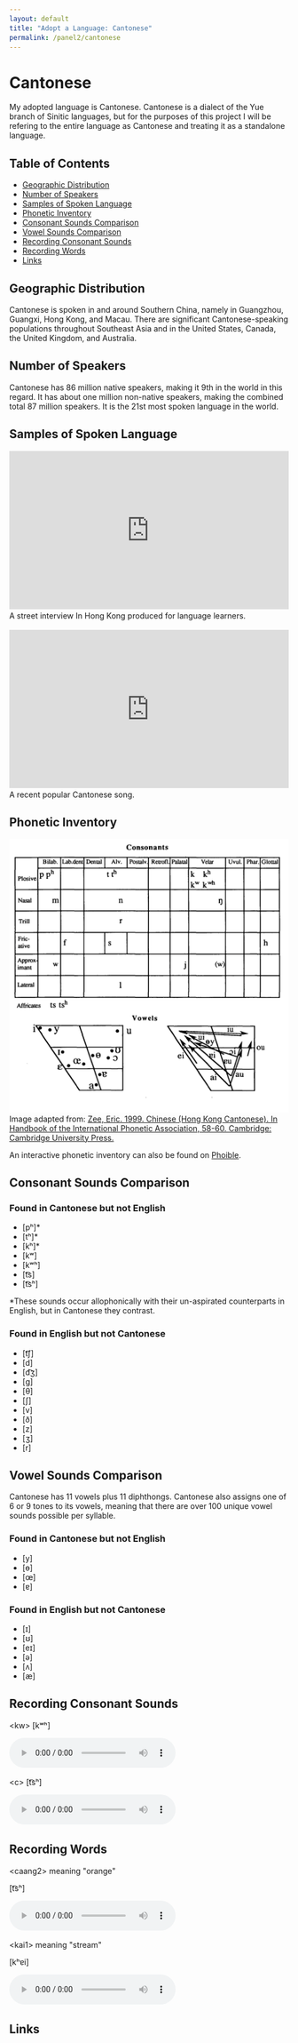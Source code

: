 ```yaml
---
layout: default
title: "Adopt a Language: Cantonese"
permalink: /panel2/cantonese
---
```



# Cantonese
My adopted language is Cantonese. Cantonese is a dialect of the Yue branch of Sinitic languages, but for the purposes of this project I will be refering to the entire language as Cantonese and treating it as a standalone language.

## Table of Contents
* [Geographic Distribution](#geographic-distribution)
* [Number of Speakers](#number-of-speakers)
* [Samples of Spoken Language](#samples-of-spoken-language)
* [Phonetic Inventory](#phonetic-inventory)
* [Consonant Sounds Comparison](#consonant-sounds-comparison)
* [Vowel Sounds Comparison](#vowel-sounds-comparison)
* [Recording Consonant Sounds](#recording-consonant-sounds)
* [Recording Words](#recording-words)
* [Links](#links)

## Geographic Distribution
Cantonese is spoken in and around Southern China, namely in Guangzhou, Guangxi, Hong Kong, and Macau. There are significant Cantonese-speaking populations throughout Southeast Asia and in the United States, Canada, the United Kingdom, and Australia.

## Number of Speakers
Cantonese has 86 million native speakers, making it 9th in the world in this regard. It has about one million non-native speakers, making the combined total 87 million speakers. It is the 21st most spoken language in the world.

## Samples of Spoken Language
<iframe width="100%" height="285" src="https://www.youtube.com/embed/UYEXT0uhFLw?si=F-cQwSBjDNKTAL8c&amp;start=36" title="Easy Cantonese 3 - What do you like about Hong Kong?" frameborder="0" allow="accelerometer; autoplay; clipboard-write; encrypted-media; gyroscope; picture-in-picture; web-share" referrerpolicy="strict-origin-when-cross-origin" allowfullscreen></iframe>
A street interview In Hong Kong produced for language learners.
<br><br>

<iframe width="100%" height="285" src="https://www.youtube.com/embed/y0DJTvny0Bc?si=YwvAuFyrCd_IR-h0&amp;start=66" title="林峯 Raymond Lam - 幼稚未完 Still Naive (Official Music Video)" frameborder="0" allow="accelerometer; autoplay; clipboard-write; encrypted-media; gyroscope; picture-in-picture; web-share" referrerpolicy="strict-origin-when-cross-origin" allowfullscreen></iframe>
A recent popular Cantonese song.

## Phonetic Inventory
![Cantonese Phonetic Inventory](/cantonese_phonetic_inventory.png "Cantonese Phonetic Inventory")
Image adapted from: [Zee, Eric. 1999. Chinese (Hong Kong Cantonese). In Handbook of the International Phonetic Association, 58-60. Cambridge: Cambridge University Press.](https://www.cambridge.org/core/services/aop-cambridge-core/content/view/BE506B659CA1CCDC96570765FF35FD73/S0025100300006058a.pdf/chinese-hong-kong-cantonese.pdf)

An interactive phonetic inventory can also be found on [Phoible](https://phoible.org/inventories/view/2309#tipa).


## Consonant Sounds Comparison

### Found in Cantonese but not English
* \[pʰ\]*
* \[tʰ\]*
* \[kʰ\]*
* \[kʷ\]
* \[kʷʰ\]
* \[t͡s\]
* \[t͡sʰ\]

\*These sounds occur allophonically with their un-aspirated counterparts in English, but in Cantonese they contrast.

### Found in English but not Cantonese
* \[t͡ʃ\]
* \[d\]
* \[d͡ʒ\]
* \[ɡ\]
* \[θ\]
* \[ʃ\]
* \[v\]
* \[ð\]
* \[z\]
* \[ʒ\]
* \[r\]

## Vowel Sounds Comparison
Cantonese has 11 vowels plus 11 diphthongs. Cantonese also assigns one of 6 or 9 tones to its vowels, meaning that there are over 100 unique vowel sounds possible per syllable.

### Found in Cantonese but not English
* \[y\]
* \[ɵ\]
* \[œ\]
* \[ɐ\]

### Found in English but not Cantonese
* \[ɪ\]
* \[ʊ\]
* \[eɪ\]
* \[ə\]
* \[ʌ\]
* \[æ\]

## Recording Consonant Sounds
\<kw\> \[kʷʰ\]

<audio id="audio" controls="" src="/cantonese_kwh.m4a"></audio>

\<c\> \[t͡sʰ\]

<audio id="audio" controls="" src="/cantonese_tsh.m4a"></audio>

## Recording Words
\<caang2\> meaning "orange"

\[t͡sʰ\]

<audio id="audio" controls="" src="/cantonese_caang2.m4a"></audio>

\<kai1\> meaning "stream"

\[kʰɐi\]

<audio id="audio" controls="" src="/cantonese_kai1.m4a"></audio>

## Links



